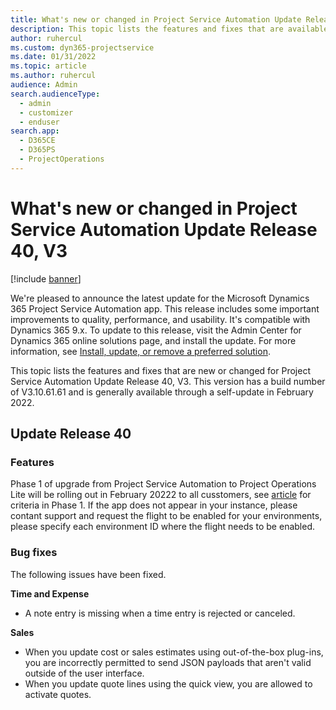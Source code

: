 ```yaml
---
title: What's new or changed in Project Service Automation Update Release 40, V3
description: This topic lists the features and fixes that are available in Microsoft Dynamics 365 Project Service Automation Update Release 40, V3.
author: ruhercul
ms.custom: dyn365-projectservice
ms.date: 01/31/2022
ms.topic: article
ms.author: ruhercul
audience: Admin
search.audienceType: 
  - admin
  - customizer
  - enduser
search.app: 
  - D365CE
  - D365PS
  - ProjectOperations
---
```


# What's new or changed in Project Service Automation Update Release 40, V3

[!include [banner](../includes/psa-now-project-operations.md)]

We're pleased to announce the latest update for the Microsoft Dynamics 365 Project Service Automation app. This release includes some important improvements to quality, performance, and usability. It's compatible with Dynamics 365 9.x. To update to this release, visit the Admin Center for Dynamics 365 online solutions page, and install the update. For more information, see [Install, update, or remove a preferred solution](/power-platform/admin/install-remove-preferred-solution).

This topic lists the features and fixes that are new or changed for Project Service Automation Update Release 40, V3. This version has a build number of V3.10.61.61 and is generally available through a self-update in February 2022.

## Update Release 40

### Features
Phase 1 of upgrade from Project Service Automation to Project Operations Lite will be rolling out in February 20222 to all cusstomers, see [article](https://docs.microsoft.com/en-us/dynamics365/project-operations/psa/upgrade-project-operations-non-stocked) for criteria in Phase 1.   If the app does not appear in your instance, please contant support and request the flight to be enabled for your environments, please specify each environment ID where the flight needs to be enabled.

### Bug fixes

The following issues have been fixed.

**Time and Expense**
- A note entry is missing when a time entry is rejected or canceled. 

**Sales**

- When you update cost or sales estimates using out-of-the-box plug-ins, you are incorrectly permitted to send JSON payloads that aren't valid outside of the user interface.
- When you update quote lines using the quick view, you are allowed to activate quotes.
